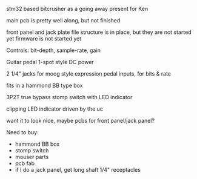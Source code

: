 stm32 based bitcrusher as a going away present for Ken

main pcb is pretty well along, but not finished

front panel and jack plate file structure is in place, but they are not started yet
firmware is not started yet

Controls: bit-depth, sample-rate, gain

Guitar pedal 1-spot style DC power

2 1/4" jacks for moog style expression pedal inputs, for bits & rate

fits in a hammond BB type box

3P2T true bypass stomp switch with LED indicator

clipping LED indicator driven by the uc

want it to look nice, maybe pcbs for front panel/jack panel?

Need to buy:
- hammond BB box
- stomp switch
- mouser parts
- pcb fab
- if I do a jack panel, get long shaft 1/4" receptacles



